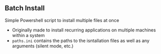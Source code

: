 ## Batch Install
Simple Powershell script to install multiple files at once
- Originally made to install recurring applications on multiple machines within a system
- `paths.ini` contains the paths to the isntallation files as well as any arguments (silent mode, etc.)
